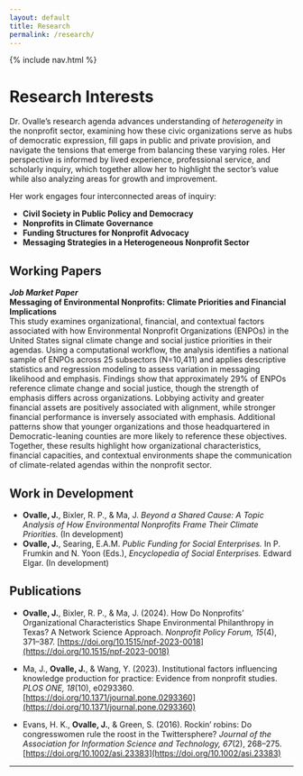 ```yaml
---
layout: default
title: Research
permalink: /research/
---
```


{% include nav.html %}

# Research Interests
Dr. Ovalle’s research agenda advances understanding of _heterogeneity_ in the nonprofit sector, examining how these civic organizations serve as hubs of democratic expression, fill gaps in public and private provision, and navigate the tensions that emerge from balancing these varying roles. Her perspective is informed by lived experience, professional service, and scholarly inquiry, which together allow her to highlight the sector’s value while also analyzing areas for growth and improvement.

Her work engages four interconnected areas of inquiry:  
- **Civil Society in Public Policy and Democracy**  
- **Nonprofits in Climate Governance**  
- **Funding Structures for Nonprofit Advocacy**  
- **Messaging Strategies in a Heterogeneous Nonprofit Sector**


  
## Working Papers
**_Job Market Paper_**  
**Messaging of Environmental Nonprofits: Climate Priorities and Financial Implications**  
This study examines organizational, financial, and contextual factors associated with how Environmental Nonprofit Organizations (ENPOs) in the United States signal climate change and social justice priorities in their agendas. Using a computational workflow, the analysis identifies a national sample of ENPOs across 25 subsectors (N=10,411) and applies descriptive statistics and regression modeling to assess variation in messaging likelihood and emphasis. Findings show that approximately 29% of ENPOs reference climate change and social justice, though the strength of emphasis differs across organizations. Lobbying activity and greater financial assets are positively associated with alignment, while stronger financial performance is inversely associated with emphasis. Additional patterns show that younger organizations and those headquartered in Democratic-leaning counties are more likely to reference these objectives. Together, these results highlight how organizational characteristics, financial capacities, and contextual environments shape the communication of climate-related agendas within the nonprofit sector.  


## Work in Development
- **Ovalle, J.**, Bixler, R. P., & Ma, J. *Beyond a Shared Cause: A Topic Analysis of How Environmental Nonprofits Frame Their Climate Priorities.* (In development)  
- **Ovalle, J.**, Searing, E.A.M. *Public Funding for Social Enterprises.* In P. Frumkin and N. Yoon (Eds.), *Encyclopedia of Social Enterprises.* Edward Elgar. (In development)  



## Publications
- **Ovalle, J.**, Bixler, R. P., & Ma, J. (2024). How Do Nonprofits’ Organizational Characteristics Shape Environmental Philanthropy in Texas? A Network Science Approach. *Nonprofit Policy Forum, 15*(4), 371–387. [https://doi.org/10.1515/npf-2023-0018](https://doi.org/10.1515/npf-2023-0018)  

- Ma, J., **Ovalle, J.**, & Wang, Y. (2023). Institutional factors influencing knowledge production for practice: Evidence from nonprofit studies. *PLOS ONE, 18*(10), e0293360. [https://doi.org/10.1371/journal.pone.0293360](https://doi.org/10.1371/journal.pone.0293360)  

- Evans, H. K., **Ovalle, J.**, & Green, S. (2016). Rockin’ robins: Do congresswomen rule the roost in the Twittersphere? *Journal of the Association for Information Science and Technology, 67*(2), 268–275. [https://doi.org/10.1002/asi.23383](https://doi.org/10.1002/asi.23383)

---

